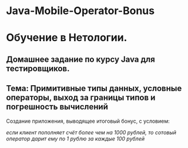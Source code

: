 # Java-Mobile-Operator-Bonus

# Обучение в Нетологии.

## Домашнее задание по курсу Java для тестировщиков.

## Тема: Примитивные типы данных, условные операторы, выход за границы типов и погрешность вычислений

Создание приложения, выводящее итоговый бонус, с условием:

_если клиент пополняет счёт более чем на 1000 рублей, то сотовый оператор дарит ему по 1 рублю за каждые 100 рублей_

